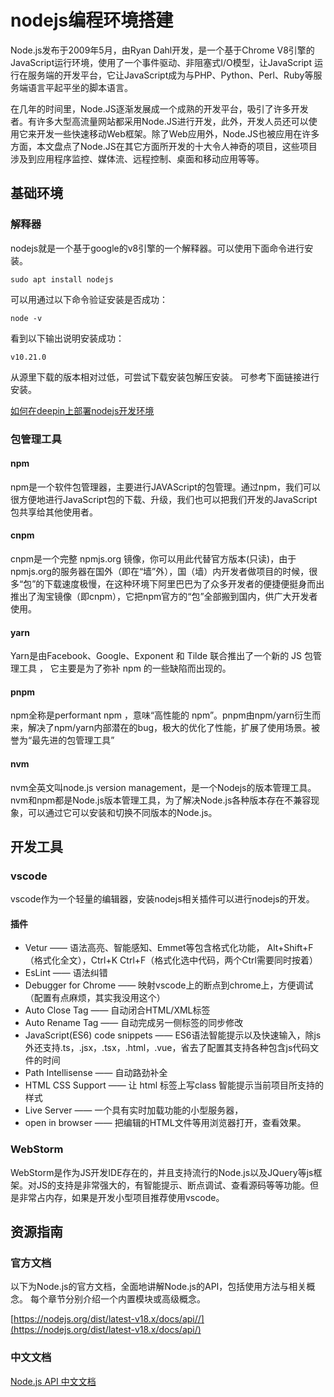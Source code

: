 # nodejs编程环境搭建

Node.js发布于2009年5月，由Ryan Dahl开发，是一个基于Chrome V8引擎的JavaScript运行环境，使用了一个事件驱动、非阻塞式I/O模型，让JavaScript 运行在服务端的开发平台，它让JavaScript成为与PHP、Python、Perl、Ruby等服务端语言平起平坐的脚本语言。

在几年的时间里，Node.JS逐渐发展成一个成熟的开发平台，吸引了许多开发者。有许多大型高流量网站都采用Node.JS进行开发，此外，开发人员还可以使用它来开发一些快速移动Web框架。除了Web应用外，Node.JS也被应用在许多方面，本文盘点了Node.JS在其它方面所开发的十大令人神奇的项目，这些项目涉及到应用程序监控、媒体流、远程控制、桌面和移动应用等等。

## 基础环境

### 解释器

nodejs就是一个基于google的v8引擎的一个解释器。可以使用下面命令进行安装。

```Shell
sudo apt install nodejs
```

可以用通过以下命令验证安装是否成功：

```Shell
node -v
```

看到以下输出说明安装成功：

```Shell
v10.21.0
```

从源里下载的版本相对过低，可尝试下载安装包解压安装。
可参考下面链接进行安装。

[如何在deepin上部署nodejs开发环境](https://wiki.deepin.org/zh/如何在deepin上部署nodejs开发环境)

### 包管理工具

#### npm

npm是一个软件包管理器，主要进行JAVAScript的包管理。通过npm，我们可以很方便地进行JavaScript包的下载、升级，我们也可以把我们开发的JavaScript包共享给其他使用者。

#### cnpm

cnpm是一个完整 npmjs.org 镜像，你可以用此代替官方版本(只读)，由于npmjs.org的服务器在国外（即在“墙”外），国（墙）内开发者做项目的时候，很多“包”的下载速度极慢，在这种环境下阿里巴巴为了众多开发者的便捷便挺身而出推出了淘宝镜像（即cnpm），它把npm官方的“包”全部搬到国内，供广大开发者使用。

#### yarn

Yarn是由Facebook、Google、Exponent 和 Tilde 联合推出了一个新的 JS 包管理工具 ， 它主要是为了弥补 npm 的一些缺陷而出现的。

#### pnpm

npm全称是performant npm ，意味“高性能的 npm”。pnpm由npm/yarn衍生而来，解决了npm/yarn内部潜在的bug，极大的优化了性能，扩展了使用场景。被誉为“最先进的包管理工具”

#### nvm

nvm全英文叫node.js version management，是一个Nodejs的版本管理工具。nvm和npm都是Node.js版本管理工具，为了解决Node.js各种版本存在不兼容现象，可以通过它可以安装和切换不同版本的Node.js。

## 开发工具

### vscode

vscode作为一个轻量的编辑器，安装nodejs相关插件可以进行nodejs的开发。

#### 插件

- Vetur —— 语法高亮、智能感知、Emmet等包含格式化功能， Alt+Shift+F （格式化全文），Ctrl+K Ctrl+F（格式化选中代码，两个Ctrl需要同时按着）
- EsLint —— 语法纠错
- Debugger for Chrome —— 映射vscode上的断点到chrome上，方便调试（配置有点麻烦，其实我没用这个）
- Auto Close Tag —— 自动闭合HTML/XML标签
- Auto Rename Tag —— 自动完成另一侧标签的同步修改
- JavaScript(ES6) code snippets —— ES6语法智能提示以及快速输入，除js外还支持.ts，.jsx，.tsx，.html，.vue，省去了配置其支持各种包含js代码文件的时间
- Path Intellisense —— 自动路劲补全
- HTML CSS Support —— 让 html 标签上写class 智能提示当前项目所支持的样式
- Live Server —— 一个具有实时加载功能的小型服务器，
- open in browser —— 把编辑的HTML文件等用浏览器打开，查看效果。

### WebStorm

WebStorm是作为JS开发IDE存在的，并且支持流行的Node.js以及JQuery等js框架。对JS的支持是非常强大的，有智能提示、断点调试、查看源码等等功能。但是非常占内存，如果是开发小型项目推荐使用vscode。

## 资源指南

### 官方文档

以下为Node.js的官方文档，全面地讲解Node.js的API，包括使用方法与相关概念。 每个章节分别介绍一个内置模块或高级概念。

[https://nodejs.org/dist/latest-v18.x/docs/api//](https://nodejs.org/dist/latest-v18.x/docs/api/)

### 中文文档

[Node.js API 中文文档](https://github.com/nodejscn/node-api-cn)
